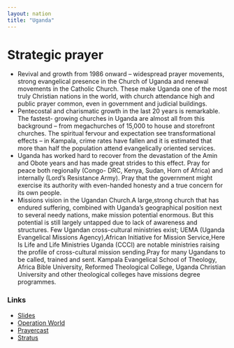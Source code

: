 ```yaml
---
layout: nation
title: "Uganda"
---
```


# Strategic prayer

- Revival and growth from 1986 onward – widespread prayer movements, strong evangelical presence in the Church of Uganda and renewal movements in the Catholic Church. These make Uganda one of the most truly Christian nations in the world, with church attendance high and public prayer common, even in government and judicial buildings.
- Pentecostal and charismatic growth in the last 20 years is remarkable. The fastest- growing churches in Uganda are almost all from this background – from megachurches of 15,000 to house and storefront churches. The spiritual fervour and expectation see transformational effects – in Kampala, crime rates have fallen and it is estimated that more than half the population attend evangelically oriented services.
- Uganda has worked hard to recover from the devastation of the Amin and Obote years and has made great strides to this effect. Pray for peace both regionally (Congo- DRC, Kenya, Sudan, Horn of Africa) and internally (Lord’s Resistance Army). Pray that the government might exercise its authority with even-handed honesty and a true concern for its own people.
- Missions vision in the Ugandan Church.A large,strong church that has endured suffering, combined with Uganda’s geographical position next to several needy nations, make mission potential enormous. But this potential is still largely untapped due to lack of awareness and structures. Few Ugandan cross-cultural ministries exist; UEMA (Uganda Evangelical Missions Agency),African Initiative for Mission Service,Here Is Life and Life Ministries Uganda (CCCI) are notable ministries raising the profile of cross-cultural mission sending.Pray for many Ugandans to be called, trained and sent. Kampala Evangelical School of Theology, Africa Bible University, Reformed Theological College, Uganda Christian University and other theological colleges have missions degree programmes.

### Links

- [Slides](http://kyk.kiekies.net/?src=https://ccwaterkloof.github.io/prayer/slides/uganda.md)
- [Operation World](https://operationworld.org/locations/uganda/)
- [Prayercast](https://prayercast.com/uganda.html)
- [Stratus](https://globe.stratus.earth/country-explorer/UGA)
